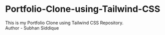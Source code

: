 # Portfolio-Clone-using-Tailwind-CSS
This is my Portfolio Clone using Tailwind CSS Repository.
<br>
Author - Subhan Siddique
